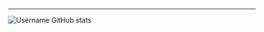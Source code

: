 
---
![Username GitHub stats](https://github-readme-stats.vercel.app/api?username=Username-dev&show_icons=true&theme=radical)
